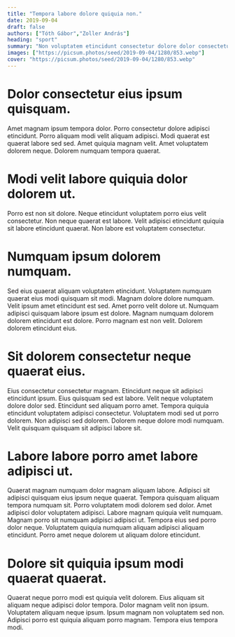 ```yaml
---
title: "Tempora labore dolore quiquia non."
date: 2019-09-04
draft: false 
authors: ["Tóth Gábor","Zoller András"]
heading: "sport"
summary: "Non voluptatem etincidunt consectetur dolore dolor consectetur."
images: ["https://picsum.photos/seed/2019-09-04/1280/853.webp"]
cover: "https://picsum.photos/seed/2019-09-04/1280/853.webp"
---
```

# Dolor consectetur eius ipsum quisquam.        
Amet magnam ipsum tempora dolor. Porro consectetur dolore adipisci etincidunt. Porro aliquam modi velit aliquam adipisci. Modi quaerat est quaerat labore sed sed. Amet quiquia magnam velit. Amet voluptatem dolorem neque. Dolorem numquam tempora quaerat.

# Modi velit labore quiquia dolor dolorem ut.        
Porro est non sit dolore. Neque etincidunt voluptatem porro eius velit consectetur. Non neque quaerat est labore. Velit adipisci etincidunt quiquia sit labore etincidunt quaerat. Non labore est voluptatem consectetur.

# Numquam ipsum dolorem numquam.        
Sed eius quaerat aliquam voluptatem etincidunt. Voluptatem numquam quaerat eius modi quisquam sit modi. Magnam dolore dolore numquam. Velit ipsum amet etincidunt est sed. Amet porro velit dolore ut. Numquam adipisci quisquam labore ipsum est dolore. Magnam numquam dolorem dolorem etincidunt est dolore. Porro magnam est non velit. Dolorem dolorem etincidunt eius.

# Sit dolorem consectetur neque quaerat eius.        
Eius consectetur consectetur magnam. Etincidunt neque sit adipisci etincidunt ipsum. Eius quisquam sed est labore. Velit neque voluptatem dolore dolor sed. Etincidunt sed aliquam porro amet. Tempora quiquia etincidunt voluptatem adipisci consectetur. Voluptatem modi sed ut porro dolorem. Non adipisci sed dolorem. Dolorem neque dolore modi numquam. Velit quisquam quisquam sit adipisci labore sit.

# Labore labore porro amet labore adipisci ut.        
Quaerat magnam numquam dolor magnam aliquam labore. Adipisci sit adipisci quisquam eius ipsum neque quaerat. Tempora quisquam aliquam tempora numquam sit. Porro voluptatem modi dolorem sed dolor. Amet adipisci dolor voluptatem adipisci. Labore magnam quiquia velit numquam. Magnam porro sit numquam adipisci adipisci ut. Tempora eius sed porro dolor neque. Voluptatem quiquia numquam aliquam adipisci aliquam etincidunt. Porro amet neque dolorem ut aliquam dolore etincidunt.

# Dolore sit quiquia ipsum modi quaerat quaerat.        
Quaerat neque porro modi est quiquia velit dolorem. Eius aliquam sit aliquam neque adipisci dolor tempora. Dolor magnam velit non ipsum. Voluptatem aliquam neque ipsum. Ipsum magnam non voluptatem sed non. Adipisci porro est quiquia aliquam porro magnam. Tempora eius tempora modi.



